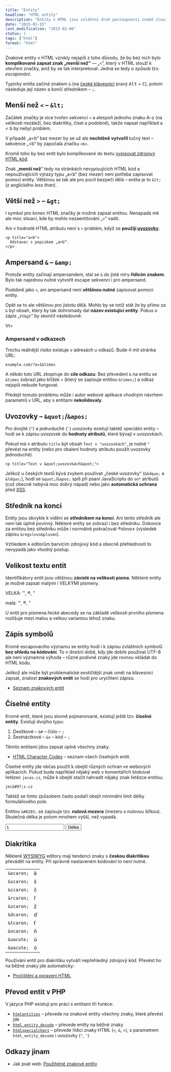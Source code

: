```yaml
---
title: "Entity"
headline: "HTML entity"
description: "Entity v HTML jsou zvláštní druh posloupnosti znaků sloužící k zápisu různých symbolů."
date: "2015-01-15"
last_modification: "2015-02-06"
status: 1
tags: ["html"]
format: "html"
---
```


<p>Znakové entity v HTML vznikly nejspíš z toho důvodu, že by bez nich bylo <b>komplikované zapsat znak „menší než“</b> — „<code>&lt;</code>“, který v HTML slouží k otevření značky, aniž by se tak interpretoval. Jedná se tedy o způsob tzv. <i>escapování</i>.</p>

<p>Typicky entita začíná znakem <code>&amp;</code> (na <a href="/ceska-klavesnice">české klávesnici</a> pravý <kbd>Alt</kbd> + <kbd>C</kbd>), potom následuje její název a končí středníkem – <code>;</code>.</p>


<h2 id="lt">Menší než <code>&lt;</code> – <code>&amp;lt;</code></h2>

<p>Začátek značky je sice tvořen sekvencí <code>&lt;</code> a alespoň jednoho znaku A–z (na velikosti nezáleží, bez diakritiky, čísel a podobně), takže napsat například <span class="live">a < b</span> by nebyl problém.</p>

<p>V případě „a&lt;b“ bez mezer by se už ale <b>nechtěně vytvořil</b> tučný text – sekvence „&lt;b“ by započala značku <code>&lt;b></code>.</p>

<p>Kromě toho by bez entit bylo komplikované do textu <a href="/vypis-kodu">vypisovat zdrojový HTML kód</a>.</p>

<p>Znak „<b>menší než</b>“ tedy na stránkách nevypisujících HTML kód a nepoužívajících výrazy typu „a&lt;b“ (bez mezer) není potřeba zapisovat pomocí entity. Většinou se tak ale pro pocit bezpečí dělá – entita je to <code>&amp;lt;</code> (z anglického <i>less than</i>).</p>






<h2 id="gt">Větší než <code>&gt;</code> – <code>&amp;gt;</code></h2>

<p>I symbol pro konec HTML značky je možné zapsat entitou. Nenapadá mě ale moc situací, kde by mohlo nezaentitování „<code>></code>“ vadit.</p>

<p>Ani v hodnotě HTML atributu není s <code>></code> problém, když se <b>použijí <a href="/uvozovky#html">uvozovky</a></b>.</p>

<pre><code>&lt;p title="a>b">
  Odstavec s popiskem „a>b“.
&lt;/p></code></pre>






<h2 id="amp">Ampersand <code>&amp;</code> – <code>&amp;amp;</code></h2>

<p>Protože entity začínají ampersandem, stal se <code>&amp;</code> do jisté míry <b>řídicím znakem</b>. Bylo tak najednou nutné vytvořit escape sekvenci i pro ampersand.</p>

<p>Podobně jako <code>&lt;</code>, ani ampersand není <b>většinou nutné</b> zapisovat pomocí entity.</p>

<p>Opět se to ale většinou pro jistotu dělá. Mohlo by se totiž stát že by přímo za <code>&amp;</code> byl obsah, který by tak dohromady dal <b>název existující entity</b>. Pokus o zápis „<code>Vt&amp;gt</code>“ by skončil následovně:</p>

<div class="live">
  <p>Vt&gt</p>
</div>






<h3 id="odkazy">Ampersand v odkazech</h3>

<p>Trochu reálnější risiko existuje v adresách u odkazů. Bude-li mít stránka URL:</p>

<pre><code>example.com/?a=1&amp;times</code></pre>

<p>A někdo tuto URL zkopíruje do <b>cíle odkazu</b>. Bez převedení <code>&amp;</code> na entitu se <code>&amp;times</code> zobrazí jako křížek <code>&times;</code> (který se zapisuje entitou <code>&amp;times;</code>) a odkaz nejspíš nebude fungovat.</p>

<p>Předejít tomuto problému může i autor webové aplikace vhodným návrhem parametrů v URL, aby s entitami <b>nekolidovaly</b>.</p>






<h2 id="quote">Uvozovky – <code>&amp;quot;</code>/<code>&amp;apos;</code></h2>

<p>Pro dvojité (<code>"</code>) a jednoduché (<code>'</code>) <i>uvozovky</i> existují taktéž speciální entity – hodí se k zápisu uvozovek do <b>hodnoty atributů</b>, které bývají v uvozovkách.</p>

<p>Pokud má v atributu <code>title</code> být obsah <code>Text v "uvozovkách"</code>, je nutné <code>"</code> převést na entity (nebo pro obalení hodnoty atributu použít uvozovky jednoduché).</p>

<pre><code>&lt;p title="Text v &amp;quot;uvozovkách&amp;quot;"></code></pre>




<p>Jelikož u českých textů bývá zvykem používat „české uvozovky“ (<code>&amp;bdquo;</code> a <code>&amp;ldquo;</code>), hodí se <code>&amp;quot;</code>/<code>&amp;apos;</code> spíš při psaní JavaScriptu do <code>on*</code> atributů (což obecně nebývá moc dobrý nápad) nebo jako <b>automatická ochrana</b> před <a href="/bezpecnost#xss">XSS</a>.</p>



<h2 id="streadnik">Středník na konci</h2>

<p>Entity jsou obvykle k vidění se <b>středníkem na konci</b>. Ani tento středník ale není tak úplně povinný. Některé entity se zobrazí i bez středníku. Dokonce za entitou bez středníku může i normálně pokračovat <span class="live">&regslovo&plusmn</span> (výsledek zápisu <code>&amp;regslovo&amp;plusmn</code>).</p>

<p>Vzhledem k editorům barvícím zdrojový kód a obecně přehlednosti to nevypadá jako vhodný postup.</p>




<h2 id="velikost-textu">Velikost textu entit</h2>

<p>Identifikátory entit jsou většinou <b>závislé na velikosti písma</b>. Některé entity je možné zapsat malými i VELKÝMI písmeny.</p>

<div class="live">
  <p>VELKÁ: &TRADE;, &REG;, &QUOT;</p>
  <p>malá: &trade;, &reg;, &quot;</p>
</div>






<p>U entit pro písmena řecké abecedy se na základě velikosti prvního písmena rozlišuje mezi malou a velkou variantou téhož znaku.</p>


<h2 id="symboly">Zápis symbolů</h2>

<p>Kromě escapovacího významu se entity hodí i k zápisu zvláštních symbolů <b>bez ohledu na kódování</b>. To v dnešní době, kdy jde dobře používat UTF-8 ale není významná výhoda – různé podivné znaky jde rovnou vkládat do HTML kódu.</p>

<p>Jelikož ale může být problematické exotičtější znak umět na klávesnici zapsat, znalost <b>znakových entit</b> se hodí pro urychlení zápisu.</p>

<div class="external-content">
  <ul>
    <li><a href="http://en.wikipedia.org/wiki/List_of_XML_and_HTML_character_entity_references#Character_entity_references_in_HTML">Seznam znakových entit</a></li>
  </ul>
</div>


<h2 id="ciselne">Číselné entity</h2>

<p>Kromě entit, které jsou slovně pojmenované, existují ještě tzv. <b>číselné entity</b>. Existují dvojího typu:</p>

<ol>
  <li>Desítkové – <code>&amp;#</code> – číslo – <code>;</code></li>
  <li>Šestnáctkové – <code>&amp;x</code> – kód – <code>;</code></li>  
</ol>

<p>Těmito entitami jdou zapsat úplně všechny znaky.</p>

<div class="external-content">
  <ul>
    <li><a href="http://www.7is7.com/software/chars.html">HTML Character Codes</a> – seznam všech číselných entit.</li>
  </ul>
</div>

<p>Číselné entity jde občas použít k obejití různých ochran ve webových aplikacích. Pokud bude například nějaký web v komentářích blokovat řetězec <code>jecas.cz</code>, může k obejití stačit nahradit nějaký znak řetězce entitou.</p>

<pre><code>jec&amp;#97;s.cz</code></pre>

<p>Taktéž se tímto způsobem často podaří obejít minimální limit délky formulářového pole.</p>

<p>Entitou <code>&amp;#8203;</code> se zapisuje tzv. <b>nulová mezera</b> (mezeru s nulovou šířkou). Skutečná délka je potom mnohem vyšší, než vypadá.</p>

<div class="live">
  <input type="text" value="1&#8203;&#8203;&#8203;&#8203;">
  <button onclick="alert('Počet znaků: ' + this.previousSibling.previousSibling.value.length)">Délka</button>
</div>





<h2 id="diakritika">Diakritika</h2>

<p>Některé <a href="/wysiwyg">WYSIWYG</a> editory mají tendenci znaky s <b>českou diakritikou</b> převádět na entity. Při správně nastaveném kódování to není nutné.</p>

<table>
	<tr>
		<td><code>&amp;ecaron;</code></td>
		<td>ě</td>
	</tr>
	<tr>
		<td><code>&amp;scaron;</code></td>
		<td>š</td>
	</tr>
	<tr>
		<td><code>&amp;ccaron;</code></td>
		<td>č</td>
	</tr>
	<tr>
		<td><code>&amp;rcaron;</code></td>
		<td>ř</td>
	</tr>
	<tr>
		<td><code>&amp;zcaron;</code></td>
		<td>ž</td>
	</tr>
	<tr>
		<td><code>&amp;dcaron;</code></td>
		<td>ď</td>
	</tr>
	<tr>
		<td><code>&amp;tcaron;</code></td>
		<td>ť</td>
	</tr>
	<tr>
		<td><code>&amp;ncaron;</code></td>
		<td>ň</td>
	</tr>
	<tr>
		<td><code>&amp;uacute;</code></td>
		<td>ú</td>
	</tr>
	<tr>
		<td><code>&amp;oacute;</code></td>
		<td>ó</td>
	</tr>
</table>

<p>Používání entit pro diakritiku vytváří nepřehledný zdrojový kód. Převést ho na běžné znaky jde automaticky:</p>

<div class="internal-content">
  <ul>
    <li><a href="/vycisteni-kodu">Pročištění a opravení HTML</a></li>
  </ul>
</div>


<h2 id="php">Převod entit v PHP</h2>

<p>V jazyce PHP existují pro práci s entitami tři funkce:</p>

<ul>
  <li><a href="http://php.net/manual/en/function.htmlentities.php"><code>htmlentities</code></a> – převede na znakové entity všechny znaky, které převést jde</li>
  
  <li><a href="http://php.net/manual/en/function.html-entity-decode.php"><code>html_entity_decode</code></a> – převede entity na běžné znaky</li>
  
  <li><a href="http://php.net/manual/en/function.htmlspecialchars.php"><code>htmlspecialchars</code></a> – převede řídicí znaky HTML (<code>&lt;</code>, <code>&amp;</code>, <code>&gt;</code>), s parametrem <code>html_entity_decode</code> i uvozovky (<code>"</code>, <code>'</code>)</li>
</ul>


<h2 id="odkazy">Odkazy jinam</h2>

<ul>
  <li>Jak psát web: <a href="http://www.jakpsatweb.cz/html/entity-vsechny.html">Použitelné znakové entity</a></li>
</ul>